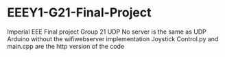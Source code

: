 # EEEY1-G21-Final-Project
Imperial EEE Final project Group 21
UDP No server is the same as UDP Arduino without the wifiwebserver implementation
Joystick Control.py and main.cpp are the http version of the code
